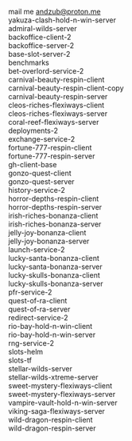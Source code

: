 mail me andzub@proton.me <br />
yakuza-clash-hold-n-win-server<br />
admiral-wilds-server<br />
backoffice-client-2<br />
backoffice-server-2<br />
base-slot-server-2<br />
benchmarks<br />
bet-overlord-service-2<br />
carnival-beauty-respin-client<br />
carnival-beauty-respin-client-copy<br />
carnival-beauty-respin-server<br />
cleos-riches-flexiways-client<br />
cleos-riches-flexiways-server<br />
coral-reef-flexiways-server<br />
deployments-2<br />
exchange-service-2<br />
fortune-777-respin-client<br />
fortune-777-respin-server<br />
gh-client-base<br />
gonzo-quest-client<br />
gonzo-quest-server<br />
history-service-2<br />
horror-depths-respin-client<br />
horror-depths-respin-server<br />
irish-riches-bonanza-client<br />
irish-riches-bonanza-server<br />
jelly-joy-bonanza-client<br />
jelly-joy-bonanza-server<br />
launch-service-2<br />
lucky-santa-bonanza-client<br />
lucky-santa-bonanza-server<br />
lucky-skulls-bonanza-client<br />
lucky-skulls-bonanza-server<br />
pfr-service-2<br />
quest-of-ra-client<br />
quest-of-ra-server<br />
redirect-service-2<br />
rio-bay-hold-n-win-client<br />
rio-bay-hold-n-win-server<br />
rng-service-2<br />
slots-helm<br />
slots-tf<br />
stellar-wilds-server<br />
stellar-wilds-xtreme-server<br />
sweet-mystery-flexiways-client<br />
sweet-mystery-flexiways-server<br />
vampire-vault-hold-n-win-server<br />
viking-saga-flexiways-server<br />
wild-dragon-respin-client<br />
wild-dragon-respin-server<br />
